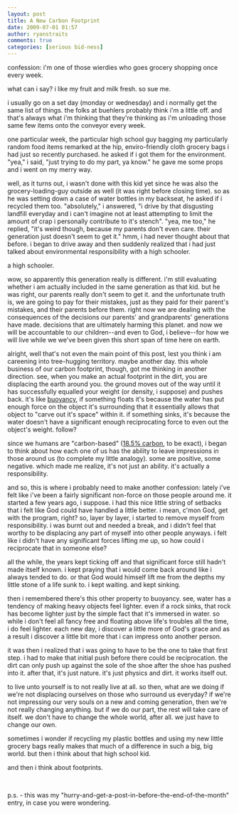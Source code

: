 ```yaml
---
layout: post
title: A New Carbon Footprint
date: 2009-07-01 01:57
author: ryanstraits
comments: true
categories: [serious bid-ness]
---
```

<p>confession: i'm one of those wierdies who goes grocery shopping once every week.</p>
<p>what can i say? i like my fruit and milk fresh. so sue me.</p>
<p>i usually go on a set day (monday or wednesday) and i normally get the same list of things. the folks at buehlers probably think i'm a little off. and that's always what i'm thinking that they're thinking as i'm unloading those same few items onto the conveyor every week.</p>
<p>one particular week, the particular high school guy bagging my particularly random food items remarked at the hip, enviro-friendly cloth grocery bags i had just so recently purchased. he asked if i got them for the environment. "yea," i said, "just trying to do my part, ya know." he gave me some props and i went on my merry way.</p>
<p>well, as it turns out, i wasn't done with this kid yet since he was also the grocery-loading-guy outside as well (it was right before closing time). so as he was setting down a case of water bottles in my backseat, he asked if i recycled them too. "absolutely," i answered, "i drive by that disgusting landfill everyday and i can't imagine not at least attempting to limit the amount of crap i personally contribute to it's stench". "yea, me too," he replied, "it's weird though, because my parents don't even care. their generation just doesn't seem to get it." hmm, i had never thought about that before. i began to drive away and then suddenly realized that i had just talked about environmental responsibility with a high schooler.</p>
<p>a high schooler.</p>
<p>wow, so apparently this generation really is different. i'm still evaluating whether i am actually included in the same generation as that kid. but he was right, our parents really don't seem to get it. and the unfortunate truth is, we are going to pay for their mistakes, just as they paid for their parent's mistakes, and their parents before them. right now we are dealing with the consequences of the decisions our parents' and grandparents' generations have made. decisions that are ultimately harming this planet. and now we will be accountable to our children--and even to God, i believe--for how we will live while we we've been given this short span of time here on earth.</p>
<p>alright, well that's not even the main point of this post, lest you think i am careening into tree-hugging territory. maybe another day. this whole business of our carbon footprint, though, got me thinking in another direction. see, when you make an actual footprint in the dirt, you are displacing the earth around you. the ground moves out of the way until it has successfully equalled your weight (or density, i suppose) and pushes back. it's like <a href="http://en.wikipedia.org/wiki/Buoyancy">buoyancy</a>, if something floats it's because the water has put enough force on the object it's surrounding that it essentially allows that object to "carve out it's space" within it. if something sinks, it's because the water doesn't have a significant enough reciprocating force to even out the object's weight. follow?</p>
<p>since we humans are "carbon-based" (<a href="http://wiki.answers.com/Q/What_percent_of_human_body_is_carbon_based">18.5% carbon</a>, to be exact), i began to think about how each one of us has the ability to leave impressions in those around us (to complete my little analogy). some are positive, some negative. which made me realize, it's not just an ability. it's actually a responsibility.</p>
<p>and so, this is where i probably need to make another confession: lately i've felt like i've been a fairly significant non-force on those people around me. it started a few years ago, i suppose. i had this nice little string of setbacks that i felt like God could have handled a little better. i mean, c'mon God, get with the program, right? so, layer by layer, i started to remove myself from responsibility. i was burnt out and needed a break, and i didn't feel that worthy to be displacing any part of myself into other people anyways. i felt like i didn't have any significant forces lifting me up, so how could i reciprocate that in someone else?</p>
<p>all the while, the years kept ticking off and that significant force still hadn't made itself known. i kept praying that i would come back around like i always tended to do. or that God would himself lift me from the depths my little stone of a life sunk to. i kept waiting. and kept sinking.</p>
<p>then i remembered there's this other property to buoyancy. see, water has a tendency of making heavy objects feel lighter. even if a rock sinks, that rock has become lighter just by the simple fact that it's immersed in water. so while i don't feel all fancy free and floating above life's troubles all the time, i do feel lighter. each new day, i discover a little more of God's grace and as a result i discover a little bit more that i can impress onto another person.</p>
<p>it was then i realized that i was going to have to be the one to take that first step. i had to make that initial push before there could be reciprocation. the dirt can only push up against the sole of the shoe after the shoe has pushed into it. after that, it's just nature. it's just physics and dirt. it works itself out.</p>
<p>to live unto yourself is to not really live at all. so then, what are we doing if we're not displacing ourselves on those who surround us everyday? if we're not impressing our very souls on a new and coming generation, then we're not really changing anything. but if we do our part, the rest will take care of itself. we don't have to change the whole world, after all. we just have to change our own.</p>
<p>sometimes i wonder if recycling my plastic bottles and using my new little grocery bags really makes that much of a difference in such a big, big world. but then i think about that high school kid.</p>
<p>and then i think about footprints.</p>
<p>&nbsp;</p>
<p>p.s. - this was my "hurry-and-get-a-post-in-before-the-end-of-the-month" entry, in case you were wondering.</p>

